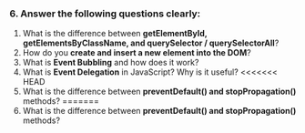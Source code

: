 
### 6. Answer the following questions clearly:

1. What is the difference between **getElementById, getElementsByClassName, and querySelector / querySelectorAll**?
2. How do you **create and insert a new element into the DOM**?
3. What is **Event Bubbling** and how does it work?
4. What is **Event Delegation** in JavaScript? Why is it useful?
<<<<<<< HEAD
5. What is the difference between **preventDefault() and stopPropagation()** methods?
=======
5. What is the difference between **preventDefault() and stopPropagation()** methods?
